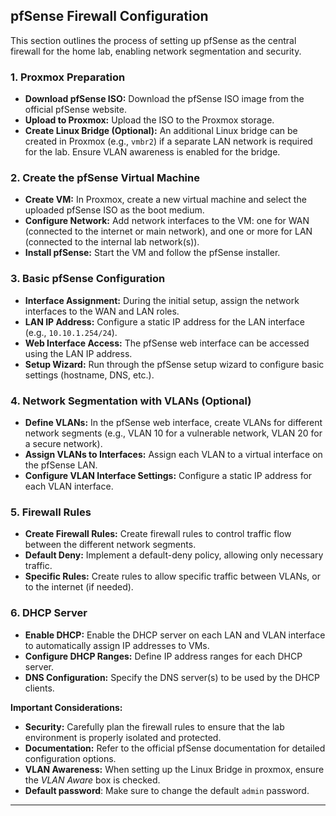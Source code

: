 ## pfSense Firewall Configuration

This section outlines the process of setting up pfSense as the central firewall for the home lab, enabling network segmentation and security.

### 1. Proxmox Preparation

*   **Download pfSense ISO:** Download the pfSense ISO image from the official pfSense website.
*   **Upload to Proxmox:** Upload the ISO to the Proxmox storage.
*   **Create Linux Bridge (Optional):** An additional Linux bridge can be created in Proxmox (e.g., `vmbr2`) if a separate LAN network is required for the lab. Ensure VLAN awareness is enabled for the bridge.

### 2. Create the pfSense Virtual Machine

*   **Create VM:** In Proxmox, create a new virtual machine and select the uploaded pfSense ISO as the boot medium.
*   **Configure Network:** Add network interfaces to the VM: one for WAN (connected to the internet or main network), and one or more for LAN (connected to the internal lab network(s)).
*   **Install pfSense:** Start the VM and follow the pfSense installer.

### 3. Basic pfSense Configuration

*   **Interface Assignment:** During the initial setup, assign the network interfaces to the WAN and LAN roles.
*   **LAN IP Address:** Configure a static IP address for the LAN interface (e.g., `10.10.1.254/24`).
*   **Web Interface Access:** The pfSense web interface can be accessed using the LAN IP address.
*   **Setup Wizard:** Run through the pfSense setup wizard to configure basic settings (hostname, DNS, etc.).

### 4. Network Segmentation with VLANs (Optional)

*   **Define VLANs:** In the pfSense web interface, create VLANs for different network segments (e.g., VLAN 10 for a vulnerable network, VLAN 20 for a secure network).
*   **Assign VLANs to Interfaces:** Assign each VLAN to a virtual interface on the pfSense LAN.
*   **Configure VLAN Interface Settings:** Configure a static IP address for each VLAN interface.

### 5. Firewall Rules

*   **Create Firewall Rules:** Create firewall rules to control traffic flow between the different network segments.
*   **Default Deny:** Implement a default-deny policy, allowing only necessary traffic.
*   **Specific Rules:** Create rules to allow specific traffic between VLANs, or to the internet (if needed).

### 6. DHCP Server

*   **Enable DHCP:** Enable the DHCP server on each LAN and VLAN interface to automatically assign IP addresses to VMs.
*   **Configure DHCP Ranges:** Define IP address ranges for each DHCP server.
*   **DNS Configuration:** Specify the DNS server(s) to be used by the DHCP clients.

**Important Considerations:**

*   **Security:** Carefully plan the firewall rules to ensure that the lab environment is properly isolated and protected.
*   **Documentation:** Refer to the official pfSense documentation for detailed configuration options.
*   **VLAN Awareness:** When setting up the Linux Bridge in proxmox, ensure the *VLAN Aware* box is checked.
*   **Default password**: Make sure to change the default `admin` password.

---
